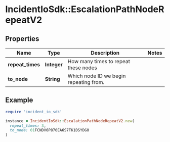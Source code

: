 # IncidentIoSdk::EscalationPathNodeRepeatV2

## Properties

| Name | Type | Description | Notes |
| ---- | ---- | ----------- | ----- |
| **repeat_times** | **Integer** | How many times to repeat these nodes |  |
| **to_node** | **String** | Which node ID we begin repeating from. |  |

## Example

```ruby
require 'incident_io_sdk'

instance = IncidentIoSdk::EscalationPathNodeRepeatV2.new(
  repeat_times: 3,
  to_node: 01FCNDV6P870EA6S7TK1DSYDG0
)
```

